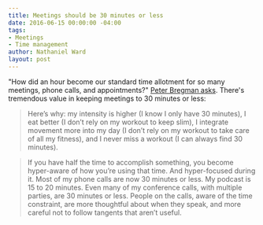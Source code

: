 ```yaml
---
title: Meetings should be 30 minutes or less
date: 2016-06-15 00:00:00 -04:00
tags:
- Meetings
- Time management
author: Nathaniel Ward
layout: post
---
```


"How did an hour become our standard time allotment for so many meetings, phone calls, and appointments?" [Peter Bregman asks](http://peterbregman.com/articles/the-magic-of-30-minute-meetings/). There's tremendous value in keeping meetings to 30 minutes or less:

>Here’s why: my intensity is higher (I know I only have 30 minutes), I eat better (I don’t rely on my workout to keep slim), I integrate movement more into my day (I don’t rely on my workout to take care of all my fitness), and I never miss a workout (I can always find 30 minutes).

>If you have half the time to accomplish something, you become hyper-aware of how you’re using that time. And hyper-focused during it. Most of my phone calls are now 30 minutes or less. My podcast is 15 to 20 minutes. Even many of my conference calls, with multiple parties, are 30 minutes or less. People on the calls, aware of the time constraint, are more thoughtful about when they speak, and more careful not to follow tangents that aren’t useful.
